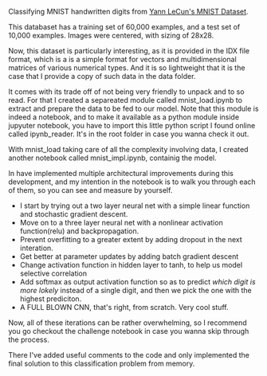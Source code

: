 Classifying MNIST handwritten digits from [Yann LeCun's MNIST Dataset](http://yann.lecun.com/exdb/mnist/).

This databaset has a training set of 60,000 examples, and a test set of 10,000 examples. Images were centered, with sizing of 28x28.

Now, this dataset is particularly interesting, as it is provided in the IDX file format, which is a is a simple format for vectors and multidimensional matrices 
of various numerical types. And it is so lightweight that it is the case that I provide a copy of such data in the data folder.

It comes with its trade off of not being very friendly to unpack and to so read. For that I created a separeated module called mnist_load.ipynb to extract
and prepare the data to be fed to our model. Note that this module is indeed a notebook, and to make it available as a python module inside jupyuter notebook,
you have to import this little python script I found online called ipynb_reader. It's in the root folder in case you wanna check it out.

With mnist_load taking care of all the complexity involving data, I created another notebook called mnist_impl.ipynb, containig the model.

In have implemented multiple architectural improvements during this development, and my intention in the notebook is to walk you through each of them,
so you can see and measure by yourself.

   - I start by trying out a two layer neural net with a simple linear function and stochastic gradient descent.
   - Move on to a three layer neural net with a nonlinear activation function(relu) and backpropagation. 
   - Prevent overfitting to a greater extent by adding dropout in the next interation.
   - Get better at parameter updates by adding batch gradient descent
   - Change activation function in hidden layer to tanh, to help us model selective correlation
   - Add softmax as output activation function so as to predict _which digit is more lokely_ instead of a single digit, and then we pick the one with the highest prediciton.
   - A FULL BLOWN CNN, that's right, from scratch. Very cool stuff.

Now, all of these iterations can be rather overwhelming, so I recommend you go checkout the challenge notebook in case you wanna skip through the process.

There I've added useful comments to the code and only implemented the final solution to this classification problem from memory.


